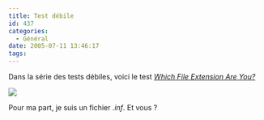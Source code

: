```yaml
---
title: Test débile
id: 437
categories:
  - Général
date: 2005-07-11 13:46:17
tags:
---
```


Dans la série des tests débiles, voici le test _[Which File Extension Are You?](http://www.bbspot.com/News/2004/10/extension_quiz.php)_

![](http://www.bbspot.com/Images/News_Features/2004/10/file_extensions/inf.jpg)

Pour ma part, je suis un fichier _.inf_. Et vous&nbsp;?